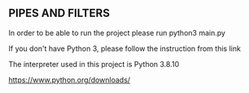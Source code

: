 ## **PIPES AND FILTERS**

In order to be able to run the project please run python3 main.py

If you don't have Python 3, please follow the instruction from this link

The interpreter used in this project is Python 3.8.10

https://www.python.org/downloads/
